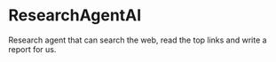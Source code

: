 # ResearchAgentAI
Research agent that can search the web, read the top links and write a report for us.
